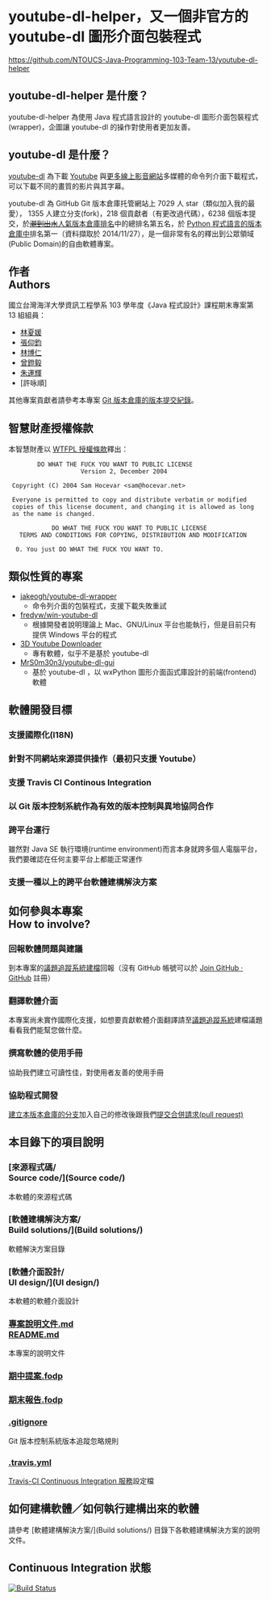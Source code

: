 # youtube-dl-helper，又一個非官方的 youtube-dl 圖形介面包裝程式
<https://github.com/NTOUCS-Java-Programming-103-Team-13/youtube-dl-helper>  

## youtube-dl-helper 是什麼？
youtube-dl-helper 為使用 Java 程式語言設計的 youtube-dl 圖形介面包裝程式(wrapper)，企圖讓 youtube-dl 的操作對使用者更加友善。

## youtube-dl 是什麼？
[youtube-dl](http://rg3.github.io/youtube-dl/) 為下載 [Youtube](http://youtube.com) 與[更多線上影音網站](http://rg3.github.io/youtube-dl/supportedsites.html)多媒體的命令列介面下載程式，可以下載不同的畫質的影片與其字幕。

youtube-dl 為 GitHub Git 版本倉庫托管網站上 7029 人 star（類似加入我的最愛）， 1355 人建立分支(fork)，218 個貢獻者（有更改過代碼），6238 個版本提交，於[<del>潮到出水</del>人氣版本倉庫排名](https://github.com/trending)中的總排名第五名，於 [Python 程式語言的版本倉庫中](https://github.com/trending?l=python)排名第一（資料擷取於 2014/11/27），是一個非常有名的釋出到公眾領域(Public Domain)的自由軟體專案。

## 作者<br>Authors
國立台灣海洋大學資訊工程學系 103 學年度《Java 程式設計》課程期末專案第 13 組組員：

* [林夏媛](http://www.github.com/dorislin8737)
* [張仰鈞](http://www.github.com/stevekevin1005)
* [林博仁](http://www.github.com/Vdragon)
* [曾鐙毅](http://www.github.com/kshs31711)
* [朱運輝](http://www.github.com/Manuscr1pt)
* [許咏順]

其他專案貢獻者請參考本專案 [Git 版本倉庫的版本提交紀錄](https://github.com/NTOUCS-Java-Programming-103-Team-13/youtube-dl-helper/commits)。

## 智慧財產授權條款
本智慧財產以 [WTFPL 授權條款](http://www.wtfpl.net/)釋出：

```
        DO WHAT THE FUCK YOU WANT TO PUBLIC LICENSE 
                    Version 2, December 2004 

 Copyright (C) 2004 Sam Hocevar <sam@hocevar.net> 

 Everyone is permitted to copy and distribute verbatim or modified 
 copies of this license document, and changing it is allowed as long 
 as the name is changed. 

            DO WHAT THE FUCK YOU WANT TO PUBLIC LICENSE 
   TERMS AND CONDITIONS FOR COPYING, DISTRIBUTION AND MODIFICATION 

  0. You just DO WHAT THE FUCK YOU WANT TO.
```

## 類似性質的專案
* [jakeogh/youtube-dl-wrapper](https://github.com/jakeogh/youtube-dl-wrapper)
	* 命令列介面的包裝程式，支援下載失敗重試
* [fredyw/win-youtube-dl](https://github.com/fredyw/win-youtube-dl)
    * 根據開發者說明理論上 Mac、GNU/Linux 平台也能執行，但是目前只有提供 Windows 平台的程式
* [3D Youtube Downloader](http://yd.3dyd.com/)
    * 專有軟體，似乎不是基於 youtube-dl
* [MrS0m30n3/youtube-dl-gui](https://github.com/MrS0m30n3/youtube-dl-gui)
	* 基於 youtube-dl ，以 wxPython 圖形介面函式庫設計的前端(frontend)軟體

## 軟體開發目標
### 支援國際化(I18N)
### 針對不同網站來源提供操作（最初只支援 Youtube）
### 支援 Travis CI Continous Integration
### 以 Git 版本控制系統作為有效的版本控制與異地協同合作
### 跨平台運行
雖然對 Java SE 執行環境(runtime environment)而言本身就跨多個人電腦平台，我們要確認在任何主要平台上都能正常運作

### 支援一種以上的跨平台軟體建構解決方案

## 如何參與本專案<br>How to involve?
### 回報軟體問題與建議  
到本專案的[議題追蹤系統](https://github.com/NTOUCS-Java-Programming-103-Team-13/youtube-dl-wrapper/issues)[建檔](https://github.com/NTOUCS-Java-Programming-103-Team-13/youtube-dl-helper/issues/new)回報（沒有 GitHub 帳號可以於 [Join GitHub · GitHub](https://github.com/join) 註冊）

### 翻譯軟體介面
本專案尚未實作國際化支援，如想要貢獻軟體介面翻譯請至[議題追蹤系統](https://github.com/NTOUCS-Java-Programming-103-Team-13/youtube-dl-wrapper/issues)建檔議題看看我們能幫您做什麼。

### 撰寫軟體的使用手冊
協助我們建立可讀性佳，對使用者友善的使用手冊

### 協助程式開發
[建立本版本倉庫的分支](https://github.com/NTOUCS-Java-Programming-103-Team-13/youtube-dl-helper/fork)加入自己的修改後跟我們[提交合併請求(pull request)](https://github.com/NTOUCS-Java-Programming-103-Team-13/youtube-dl-helper/pull/new)

## 本目錄下的項目說明
### [來源程式碼/<br />Source code/](Source code/)
本軟體的來源程式碼

### [軟體建構解決方案/<br />Build solutions/](Build solutions/)
軟體解決方案目錄

### [軟體介面設計/<br>UI design/](UI design/)
本軟體的軟體介面設計

### [專案說明文件.md<br />README.md](README.md)
本專案的說明文件

### [期中提案.fodp](期中提案.fodp)

### [期末報告.fodp](期末報告.fodp)

### [.gitignore](.gitignore)
Git 版本控制系統版本追蹤忽略規則

### [.travis.yml](.travis.yml)
[Travis-CI Continuous Integration 服務](http://travis-ci.org)設定檔

## 如何建構軟體／如何執行建構出來的軟體
請參考 [軟體建構解決方案/](Build solutions/) 目錄下各軟體建構解決方案的說明文件。

## Continuous Integration 狀態
[![Build Status](https://travis-ci.org/NTOUCS-Java-Programming-103-Team-13/youtube-dl-helper.svg)](https://travis-ci.org/NTOUCS-Java-Programming-103-Team-13/youtube-dl-helper)
